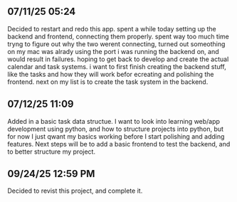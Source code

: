 ## 07/11/25 05:24
Decided to restart and redo this app. spent a while today setting up the backend and frontend, connecting them properly. spent way too much time tryng to figure out why the two werent connecting, turned out someothing on my mac was alrady using the port i was running the backend on, and would result in failures. hoping to get back to develop and create the actual calendar and task systems. i want to first finish creating the backend stuff, like the tasks and how they will work befor ecreating and polishing the frontend. next on my list is to create the task system in the backend. 

## 07/12/25 11:09 
Added in a basic task data structue. I want to look into learning web/app development using python, and how to structure projects into python, but for now I just qwant my basics working before I start polishing and adding features. Next steps will be to add a basic frontend to test the backend, and to better structure my project. 


## 09/24/25 12:59 PM
Decided to revist this project, and complete it. 